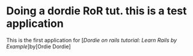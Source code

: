 # Doing a dordie RoR tut. this is a test application

This is the first application for [*Dordie on rails tutorial: Learn Rails by Example*]by[Ordie Dordie]